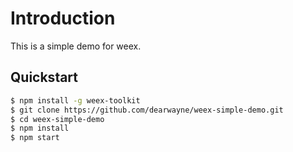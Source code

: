 # Introduction

This is a simple demo for weex.

## Quickstart

``` bash
$ npm install -g weex-toolkit
$ git clone https://github.com/dearwayne/weex-simple-demo.git
$ cd weex-simple-demo
$ npm install
$ npm start
```